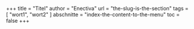+++
title = "Titel"
author = "Enectiva"
url = "the-slug-is-the-section"
tags = [
    "wort1",
    "wort2"
]
abschnitte = "index-the-content-to-the-menu"
toc = false
+++
